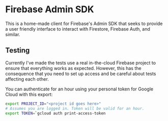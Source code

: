 # Firebase Admin SDK

This is a home-made client for Firebase's Admin SDK that seeks to provide a user friendly interface to interact with Firestore, Firebase Auth, and similar.

## Testing

Currently I've made the tests use a real in-the-cloud Firebase project to ensure that everything works as expected. However, this has the consequence that you need to set up access and be careful about tests affecting each other.

You can authenticate for an hour using your personal token for Google Cloud with this export:

```sh
export PROJECT_ID="<project id goes here>"
# Assumes you are logged in. Token will be valid for an hour.
export TOKEN=`gcloud auth print-access-token
```
